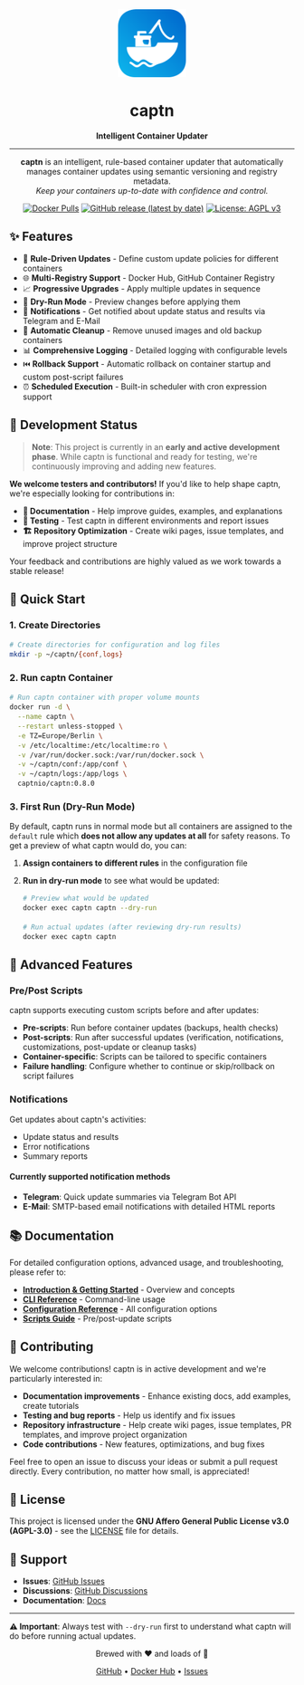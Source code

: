 <div align="center">
  <img src="https://raw.githubusercontent.com/captn-io/captn/main/app/assets/icons/app-icon.svg" alt="captn logo" width="120" height="120">
  <h1>captn</h1>
  <p><strong>Intelligent Container Updater</strong></p>
</div>

---

<p align="center">
  <strong>captn</strong> is an intelligent, rule-based container updater that automatically manages container updates using semantic versioning and registry metadata.<br>
  <em>Keep your containers up-to-date with confidence and control.</em>
</p>

<div align="center">

[![Docker Pulls](https://img.shields.io/docker/pulls/captnio/captn)](https://hub.docker.com/r/captnio/captn)
[![GitHub release (latest by date)](https://img.shields.io/github/v/release/captn-io/captn)](https://github.com/captn-io/captn/releases)
[![License: AGPL v3](https://img.shields.io/badge/License-AGPL%20v3-blue.svg)](https://www.gnu.org/licenses/agpl-3.0)

</div>

## ✨ Features

- 🎯 **Rule-Driven Updates** - Define custom update policies for different containers
- 🌐 **Multi-Registry Support** - Docker Hub, GitHub Container Registry
- 📈 **Progressive Upgrades** - Apply multiple updates in sequence
- 👀 **Dry-Run Mode** - Preview changes before applying them
- 📰 **Notifications** - Get notified about update status and results via Telegram and E-Mail
- 🧹 **Automatic Cleanup** - Remove unused images and old backup containers
- 📊 **Comprehensive Logging** - Detailed logging with configurable levels
- ⏮️ **Rollback Support** - Automatic rollback on container startup and custom post-script failures
- ⏰ **Scheduled Execution** - Built-in scheduler with cron expression support

## 🚧 Development Status

> **Note**: This project is currently in an **early and active development phase**. While captn is functional and ready for testing, we're continuously improving and adding new features.

**We welcome testers and contributors!** If you'd like to help shape captn, we're especially looking for contributions in:

- **📝 Documentation** - Help improve guides, examples, and explanations
- **🧪 Testing** - Test captn in different environments and report issues
- **🏗️ Repository Optimization** - Create wiki pages, issue templates, and improve project structure

Your feedback and contributions are highly valued as we work towards a stable release!

## 🚀 Quick Start

### 1. Create Directories

```bash
# Create directories for configuration and log files
mkdir -p ~/captn/{conf,logs}
```

### 2. Run captn Container

```bash
# Run captn container with proper volume mounts
docker run -d \
  --name captn \
  --restart unless-stopped \
  -e TZ=Europe/Berlin \
  -v /etc/localtime:/etc/localtime:ro \
  -v /var/run/docker.sock:/var/run/docker.sock \
  -v ~/captn/conf:/app/conf \
  -v ~/captn/logs:/app/logs \
  captnio/captn:0.8.0
```

### 3. First Run (Dry-Run Mode)

By default, captn runs in normal mode but all containers are assigned to the `default` rule which **does not allow any updates at all** for safety reasons. To get a preview of what captn would do, you can:

  1. **Assign containers to different rules** in the configuration file
  2. **Run in dry-run mode** to see what would be updated:

      ```bash
      # Preview what would be updated
      docker exec captn captn --dry-run

      # Run actual updates (after reviewing dry-run results)
      docker exec captn captn
      ```

## 🔧 Advanced Features

### Pre/Post Scripts

captn supports executing custom scripts before and after updates:

- **Pre-scripts**: Run before container updates (backups, health checks)
- **Post-scripts**: Run after successful updates (verification, notifications, customizations, post-update or cleanup tasks)
- **Container-specific**: Scripts can be tailored to specific containers
- **Failure handling**: Configure whether to continue or skip/rollback on script failures

### Notifications

Get updates about captn's activities:

- Update status and results
- Error notifications
- Summary reports

#### Currently supported notification methods

- **Telegram**: Quick update summaries via Telegram Bot API
- **E-Mail**: SMTP-based email notifications with detailed HTML reports

## 📚 Documentation

For detailed configuration options, advanced usage, and troubleshooting, please refer to:

- **[Introduction & Getting Started](https://github.com/captn-io/captn/blob/main/docs/01-Introduction.md)** - Overview and concepts
- **[CLI Reference](https://github.com/captn-io/captn/blob/main/docs/02-CLI-Reference.md)** - Command-line usage
- **[Configuration Reference](https://github.com/captn-io/captn/blob/main/docs/03-Configuration.md)** - All configuration options
- **[Scripts Guide](https://github.com/captn-io/captn/blob/main/docs/04-Scripts.md)** - Pre/post-update scripts

## 🤝 Contributing

We welcome contributions! captn is in active development and we're particularly interested in:

- **Documentation improvements** - Enhance existing docs, add examples, create tutorials
- **Testing and bug reports** - Help us identify and fix issues
- **Repository infrastructure** - Help create wiki pages, issue templates, PR templates, and improve project organization
- **Code contributions** - New features, optimizations, and bug fixes

Feel free to open an issue to discuss your ideas or submit a pull request directly. Every contribution, no matter how small, is appreciated!

## 📄 License

This project is licensed under the **GNU Affero General Public License v3.0 (AGPL-3.0)** - see the [LICENSE](https://github.com/captn-io/captn/blob/main/LICENSE) file for details.

## 💬 Support

- **Issues**: [GitHub Issues](https://github.com/captn-io/captn/issues)
- **Discussions**: [GitHub Discussions](https://github.com/captn-io/captn/discussions)
- **Documentation**: [Docs](https://github.com/captn-io/captn/blob/main/docs/01-Introduction.md)

---

**⚠️ Important**: Always test with `--dry-run` first to understand what captn will do before running actual updates.


<div align="center">
  <p>Brewed with ❤️ and loads of 🍺</p>
  <p>
    <a href="https://github.com/captn-io/captn">GitHub</a> •
    <a href="https://hub.docker.com/r/captnio/captn">Docker Hub</a> •
    <a href="https://github.com/captn-io/captn/issues">Issues</a>
  </p>
</div>
